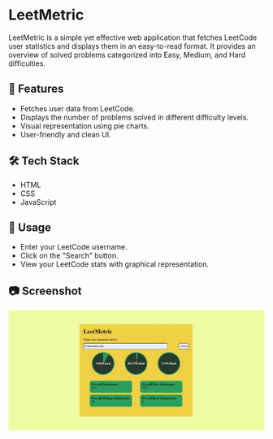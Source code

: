 # LeetMetric

LeetMetric is a simple yet effective web application that fetches LeetCode user statistics and displays them in an easy-to-read format. It provides an overview of solved problems categorized into Easy, Medium, and Hard difficulties.

## 🚀 Features
- Fetches user data from LeetCode.
- Displays the number of problems solved in different difficulty levels.
- Visual representation using pie charts.
- User-friendly and clean UI.

## 🛠️ Tech Stack
- HTML
- CSS
- JavaScript

## 📌 Usage
- Enter your LeetCode username.
- Click on the "Search" button.
- View your LeetCode stats with graphical representation.

## 📷 Screenshot
![LeetMetric UI](Leetmetric%20UI.jpg)

